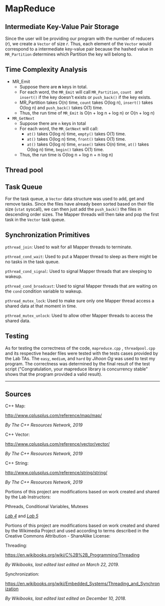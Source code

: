 # MapReduce

## Intermediate Key-Value Pair Storage

Since the user will be providing our program with the number of reducers (*r*), we create a `Vector` of size *r*. Thus, each element of the `Vector` would correspond to a intermediate key-value pair because the hashed value in `MR_Partition` determines which Partition the key will belong to. 



## Time Complexity Analysis

- MR_Emit
  - Suppose there are **n** keys in total.
  - For each word, the `MR_Emit` will call `MR_Partition`, `count ` and `insert()` if the key doesn't exists or `push_back()` if the key exists.
  - MR_Partition takes O(n) time, `count` takes O(log n), `insert()` takes O(log n) and `push_back()` takes O(1) time.
  - Thus, the run time of `MR_Emit` is O(n + log n + log n) or O(n + log n)
- `MR_GetNext`
  - Suppose there are `n` keys in total
  - For each word, the `MR_GetNext` will call:
    - `at()` takes O(log n) time, `empty()` takes O(1) time.
    - `at()` takes O(log n) time, `front()` takes O(1) time.
    - `at()` takes O(log n) time, `erase()` takes O(n) time, `at()` takes O(log n) time, `begin()` takes O(1) time.
  - Thus, the run time is O(log n + log n + n log n)

## Thread pool



## Task Queue

For the task queue, a `Vector` data structure was used to add, get and remove tasks. Since the files have already been sorted based on their file size (`stat` syscall), we can then just add the `push_back()` the files in descending order sizes. The Mapper threads will then take and pop the first task in the `Vector` task queue.

## Synchronization Primitives

`pthread_join`: Used to wait for all Mapper threads to terminate.

`pthread_cond_wait`: Used to put a Mapper thread to sleep as there might be no tasks in the task queue.

`pthread_cond_signal`: Used to signal Mapper threads that are sleeping to wakeup. 

`pthread_cond_broadcast`: Used to signal Mapper threads that are waiting on the `cond` condition variable to wakeup. 

`pthread_mutex_lock`: Used to make sure only one Mapper thread access a shared data at that moment in time.

`pthread_mutex_unlock`: Used to allow other Mapper threads to access the shared data.

## Testing

As for testing the correctness of the code, `mapreduce.cpp` , `threadpool.cpp` and its respective header files were tested with the tests cases provided by the Lab TAs. The `easy`, `medium`, and `hard` by *Jihoon Og* was used to test my program. The correctness was determined by the final result of the test script ("Congratulation, your mapreduce library is concurrency stable" shows that the program provided a valid result).

-----

## Sources

C++ Map:

http://www.cplusplus.com/reference/map/map/

*By The C++ Resources Network, 2019*



C++ Vector:

http://www.cplusplus.com/reference/vector/vector/

*By The C++ Resources Network, 2019*



C++ String:

http://www.cplusplus.com/reference/string/string/

*By The C++ Resources Network, 2019*



Portions of this project are modifications based on work created and shared by the Lab Instructors:

Pthreads, Conditional Variables, Mutexes

[*Lab 4*](https://eclass.srv.ualberta.ca/mod/resource/view.php?id=3842777) and [*Lab 5*](https://eclass.srv.ualberta.ca/mod/resource/view.php?id=3848414)



Portions of this project are modifications based on work created and shared by the Wikimedia Project and used according to terms described in the Creative Commons Attribution - ShareAlike License:

Threading:

https://en.wikibooks.org/wiki/C%2B%2B_Programming/Threading

*By Wikibooks, last edited last edited on March 22, 2019.*



Synchronization:

https://en.wikibooks.org/wiki/Embedded_Systems/Threading_and_Synchronization

*By Wikibooks, last edited last edited on December 10, 2018.*



